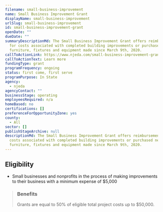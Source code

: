 ```yaml
---
filename: small-business-improvement
name: Small Business Improvement Grant
displayName: small-business-improvement
urlSlug: small-business-improvement
id: small-business-improvement-grant
openDate: ""
dueDate: ""
summaryDescriptionMd: The Small Business Improvement Grant offers reimbursement
  for costs associated with completed building improvements or purchased new
  furniture, fixtures and equipment made since March 9th, 2020.
callToActionLink: https://www.njeda.com/small-business-improvement-grant/
callToActionText: Learn more
fundingType: grant
programFrequency: ongoing
status: first come, first serve
programPurpose: In State
agency:
  - njeda
agencyContact: ""
businessStage: operating
employeesRequired: n/a
homeBased: no
certifications: []
preferenceForOpportunityZone: yes
county:
  - All
sector: []
publishStageArchive: null
descriptionMd: The Small Business Improvement Grant offers reimbursement for
  costs associated with completed building improvements or purchased new
  furniture, fixtures and equipment made since March 9th, 2020.
---
```


## Eligibility

- Small businesses and nonprofits in the process of making improvements to their business with a minimum expense of $5,000

> ### Benefits
>
> Grants are equal to 50% of eligible total project costs up to $50,000.
